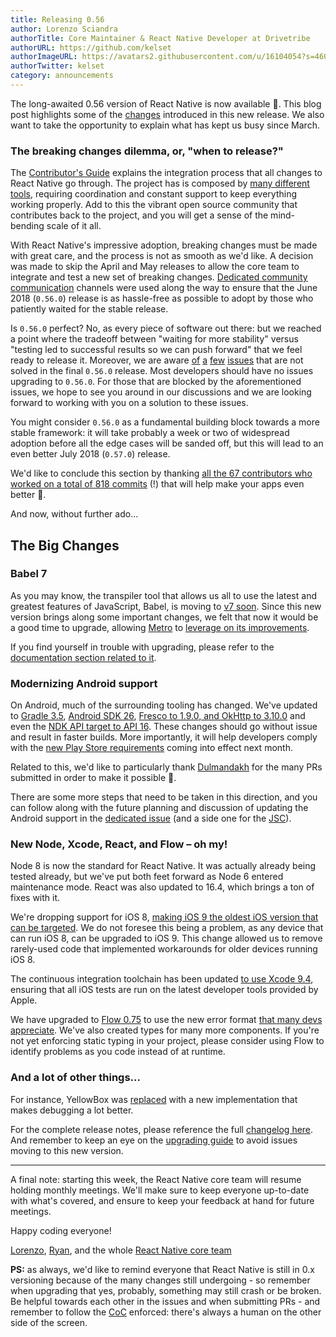 ```yaml
---
title: Releasing 0.56
author: Lorenzo Sciandra
authorTitle: Core Maintainer & React Native Developer at Drivetribe
authorURL: https://github.com/kelset
authorImageURL: https://avatars2.githubusercontent.com/u/16104054?s=460&v=4
authorTwitter: kelset
category: announcements
---
```


The long-awaited 0.56 version of React Native is now available 🎉. This blog post highlights some of the [changes](https://github.com/react-native-community/react-native-releases/blob/master/CHANGELOG.md#highlights) introduced in this new release. We also want to take the opportunity to explain what has kept us busy since March.

### The breaking changes dilemma, or, "when to release?"

The [Contributor's Guide](https://facebook.github.io/react-native/docs/contributing#our-development-process) explains the integration process that all changes to React Native go through. The project has is composed by [many different tools](https://github.com/facebook/react-native-website/issues/370), requiring coordination and constant support to keep everything working properly. Add to this the vibrant open source community that contributes back to the project, and you will get a sense of the mind-bending scale of it all.

With React Native's impressive adoption, breaking changes must be made with great care, and the process is not as smooth as we'd like. A decision was made to skip the April and May releases to allow the core team to integrate and test a new set of breaking changes. [Dedicated community communication](https://github.com/react-native-community/react-native-releases/issues/14) channels were used along the way to ensure that the June 2018 (`0.56.0`) release is as hassle-free as possible to adopt by those who patiently waited for the stable release.

Is `0.56.0` perfect? No, as every piece of software out there: but we reached a point where the tradeoff between "waiting for more stability" versus "testing led to successful results so we can push forward" that we feel ready to release it. Moreover, we are aware [of](https://github.com/facebook/react-native/issues/19955) [a](https://github.com/facebook/react-native/issues/19827) [few](https://github.com/facebook/react-native/issues/19763) [issues](https://github.com/facebook/react-native/issues/19859) that are not solved in the final `0.56.0` release. Most developers should have no issues upgrading to `0.56.0`. For those that are blocked by the aforementioned issues, we hope to see you around in our discussions and we are looking forward to working with you on a solution to these issues.

You might consider `0.56.0` as a fundamental building block towards a more stable framework: it will take probably a week or two of widespread adoption before all the edge cases will be sanded off, but this will lead to an even better July 2018 (`0.57.0`) release.

We'd like to conclude this section by thanking [all the 67 contributors who worked on a total of 818 commits](https://github.com/facebook/react-native/compare/v0.55.4...v0.56.0-rc.4) (!) that will help make your apps even better 👏.

And now, without further ado...

## The Big Changes

### Babel 7

As you may know, the transpiler tool that allows us all to use the latest and greatest features of JavaScript, Babel, is moving to [v7 soon](https://babeljs.io/blog/2017/12/27/nearing-the-7.0-release). Since this new version brings along some important changes, we felt that now it would be a good time to upgrade, allowing [Metro](https://github.com/facebook/metro) to [leverage on its improvements](https://github.com/facebook/metro/issues/92).

If you find yourself in trouble with upgrading, please refer to the [documentation section related to it](https://new.babeljs.io/docs/en/next/v7-migration.html).

### Modernizing Android support

On Android, much of the surrounding tooling has changed. We've updated to [Gradle 3.5](https://github.com/facebook/react-native/commit/699e5eebe807d1ced660d2d2f39b5679d26925da), [Android SDK 26](https://github.com/facebook/react-native/commit/065c5b6590de18281a8c592a04240751c655c03c), [Fresco to 1.9.0, and OkHttp to 3.10.0](https://github.com/facebook/react-native/commit/6b07602915157f54c39adbf0f9746ac056ad2d13) and even the [NDK API target to API 16](https://github.com/facebook/react-native/commit/5ae97990418db613cd67b1fb9070ece976d17dc7). These changes should go without issue and result in faster builds. More importantly, it will help developers comply with the [new Play Store requirements](https://android-developers.googleblog.com/2017/12/improving-app-security-and-performance.html) coming into effect next month.

Related to this, we'd like to particularly thank [Dulmandakh](https://github.com/dulmandakh) for the many PRs submitted in order to make it possible 👏.

There are some more steps that need to be taken in this direction, and you can follow along with the future planning and discussion of updating the Android support in the [dedicated issue](https://github.com/facebook/react-native/issues/19297) (and a side one for the [JSC](https://github.com/facebook/react-native/issues/19737)).

### New Node, Xcode, React, and Flow – oh my!

Node 8 is now the standard for React Native. It was actually already being tested already, but we've put both feet forward as Node 6 entered maintenance mode. React was also updated to 16.4, which brings a ton of fixes with it.

We're dropping support for iOS 8, [making iOS 9 the oldest iOS version that can be targeted](https://github.com/facebook/react-native/commit/f50df4f5eca4b4324ff18a49dcf8be3694482b51). We do not foresee this being a problem, as any device that can run iOS 8, can be upgraded to iOS 9. This change allowed us to remove rarely-used code that implemented workarounds for older devices running iOS 8.

The continuous integration toolchain has been updated [to use Xcode 9.4](https://github.com/facebook/react-native/commit/c55bcd6ea729cdf57fc14a5478b7c2e3f6b2a94d), ensuring that all iOS tests are run on the latest developer tools provided by Apple.

We have upgraded to [Flow 0.75](https://github.com/facebook/react-native/commit/6264b6932a08e1cefd83c4536ff7839d91938730) to use the new error format [that many devs appreciate](https://twitter.com/dan_abramov/status/998610821096857602). We've also created types for many more components. If you're not yet enforcing static typing in your project, please consider using Flow to identify problems as you code instead of at runtime.

### And a lot of other things...

For instance, YellowBox was [replaced](https://github.com/facebook/react-native/commit/d0219a0301e59e8b0ef75dbd786318d4b4619f4c) with a new implementation that makes debugging a lot better.

For the complete release notes, please reference the full [changelog here](https://github.com/react-native-community/react-native-releases/blob/master/CHANGELOG.md). And remember to keep an eye on the [upgrading guide](https://facebook.github.io/react-native/docs/upgrading.html) to avoid issues moving to this new version.

---

A final note: starting this week, the React Native core team will resume holding monthly meetings. We'll make sure to keep everyone up-to-date with what's covered, and ensure to keep your feedback at hand for future meetings.

Happy coding everyone!

[Lorenzo](https://twitter.com/Kelset), [Ryan](https://github.com/turnrye), and the whole [React Native core team](https://twitter.com/reactnative)

**PS:** as always, we'd like to remind everyone that React Native is still in 0.x versioning because of the many changes still undergoing - so remember when upgrading that yes, probably, something may still crash or be broken. Be helpful towards each other in the issues and when submitting PRs - and remember to follow the [CoC](https://code.fb.com/codeofconduct/) enforced: there's always a human on the other side of the screen.
